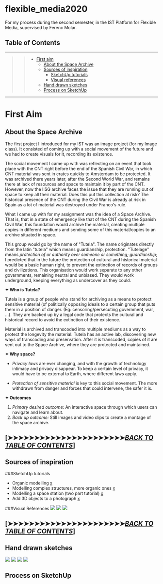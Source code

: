 # flexible_media2020
 For my process during the second semester, in the IST Platform for Flexible Media, supervised by Ferenc Molar.

## Table of Contents
---
>> - [First aim](#first-aim)
>>    - [About the Space Archive](#about-the-space-archive)
>>    - [Sources of inspiration](#sources-of-inspiration)
>>       - [SketchUp tutorials](#sketchup-tutorials)
>>       - [Visual references](#visual-references)
>>    - [Hand drawn sketches](#hand-drawn-sketches)
>>    - [Process on SketchUp](#process-on-sketchup)

----

# First Aim

## About the Space Archive

The first project I introduced for my IST was an image project (for my Image class). It consisted of coming up with a social movement of the future and we had to create visuals for it, recording its existence.

The social movement I came up with was reflecting on an event that took place with the CNT right before the end of the Spanish Civil War, in which CNT material was sent in crates quickly to Amsterdam to be protected. It was archived there years later, after the Second World War, and remains there at lack of resources and space to maintain it by part of the CNT. However, now the IISG archive faces the issue that they are running out of space to keep all their material. Does this put this collection at risk? The historical presence of the CNT during the Civil War is already at risk in Spain as a lot of material was destroyed under Franco's rule.

What I came up with for my assignment was the idea of a Space Archive. That is, that in a state of emergency like that of the CNT during the Spanish Civil War, this foundation would archive the material, creating multiple copies in different mediums and sending some of this material/copies to an archive situated in space.

This group would go by the name of "Tutela". The name originates directly from the latin "tutela" which means guardianship, protection. "Tutelage" means _protection of or authority over someone or something; guardianship_; I predicted that in the future the protection of cultural and historical material would be a basic human right, to prevent the extinction of records of groups and civilizations. This organisation would work separate to any other governments, remaining neutral and unbiased. They would work underground, keeping everything as undercover as they could.


**✦ Who is Tutela?**

Tutela is a group of people who stand for archiving as a means to protect sensitive material (of politically opposing ideals to a certain group that puts them in a position of danger. (Eg: censoring/persecuting government, war, …). They are backed up by a legal code that protects the cultural and historical record to avoid the extinction of their existence.

Material is archived and transcoded into multiple mediums as a way to protect the longevity the material. Tutela has an active lab, discovering new ways of transcoding and preservation. After it is transcoded, copies of it are sent out to the Space Archive, where they are protected and maintained.


**✦ Why space?**
- _Privacy laws_ are ever changing, and with the growth of technology intimacy and privacy disappear. To keep a certain level of privacy, it would have to be external to Earth, where different laws apply.

- _Protection of sensitive material_ is key to this social movement. The more withdrawn from danger and forces that could intervene, the safer it is.  


**✦ Outcomes**

1. _Primary desired outcome:_ An interactive space through which users can navigate and learn about.
2. _Back up outcome:_ Still images and video clips to create a montage of the space archive.

[➤➤➤➤➤➤➤➤➤➤➤➤➤➤➤➤➤➤➤➤➤➤[*BACK TO TABLE OF CONTENTS*](#table-of-contents)]
----

## Sources of inspiration

###SketchUp tutorials

- Organic modelling [x](https://www.youtube.com/watch?v=5ILhp3JpysU)
- Modelling complex structures, more organic ones [x](https://www.youtube.com/watch?v=2EKyf5pI55c)
- Modelling a space station (two part tutorial) [x](https://youtu.be/v7vDm5nYnr8)
- Add 3D objects to a photograph [x](https://www.youtube.com/watch?v=2-_xLCOqWQs)

###Visual References
![](/assets/images/IST.png)
![](/assets/images/IST2.png)
![](/assets/images/IST3.png)


[➤➤➤➤➤➤➤➤➤➤➤➤➤➤➤➤➤➤➤➤➤➤[*BACK TO TABLE OF CONTENTS*](#table-of-contents)]
----

## Hand drawn sketches

  ![](/assets/images/exterior2.jpg)
  ![](/assets/images/exterior.jpg)
  ![](/assets/images/cross-section.jpg)
  ![](/assets/images/above-view.jpg)


## Process on SketchUp
